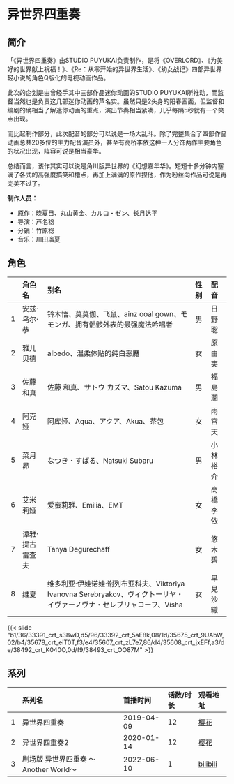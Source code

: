# 异世界四重奏


## 简介

「《异世界四重奏》由STUDIO PUYUKAI负责制作，是将《OVERLORD》、《为美好的世界献上祝福！》、《Re：从零开始的异世界生活》、《幼女战记》四部异世界轻小说的角色Q版化的电视动画作品。

此次的企划是由曾经手其中三部作品迷你动画的STUDIO PUYUKAI所推动，而监督当然也是负责这几部迷你动画的芦名实。虽然只是2头身的阳春画面，但监督和编剧的确相当了解迷你动画的重点，演出节奏相当紧凑，几乎每隔5秒就有一个笑点出现。

而比起制作部分，此次配音的部分可以说是一场大乱斗。除了完整集合了四部作品动画总共20多位的主力配音演员外，甚至有高桥李依这种一人分饰两作主要角色的状况出现，阵容可说是相当豪华。

总结而言，该作其实可以说是角川版异世界的《幻想嘉年华》。短短十多分钟内塞满了各式的高强度搞笑和槽点，再加上满满的原作捏他，作为粉丝向作品可说是再完美不过了。

**制作人员：**
- 原作：晓夏目、丸山黄金、カルロ・ゼン、长月达平
- 导演：芦名稔
- 分镜：竹原稔
- 音乐：川田瑠夏

## 角色

|     |   角色名   |   别名  | 性别 |  配音  |
|:--- |:------  |:----      |:---  |:--   |
| 1 | 安兹·乌尔·恭 | 铃木悟、莫莫伽、飞鼠、ainz ooal gown、モモンガ、拥有骷髅外表的最强魔法吟唱者 | 男 | 日野聡 |
| 2 | 雅儿贝德 | albedo、温柔体贴的纯白恶魔 | 女 | 原由実 |
| 3 | 佐藤和真 | 佐藤 和真、サトウ カズマ、Satou Kazuma | 男 | 福島潤 |
| 4 | 阿克娅 | 阿库娅、Aqua、アクア、Akua、茶包 | 女 | 雨宮天 |
| 5 | 菜月昴 | なつき・すばる、Natsuki Subaru | 男 | 小林裕介 |
| 6 | 艾米莉娅 | 爱蜜莉雅、Emilia、EMT | 女 | 高橋李依 |
| 7 | 谭雅·提古雷查夫 | Tanya Degurechaff | 女 | 悠木碧 |
| 8 | 维夏 | 维多利亚·伊娃诺娃·谢列布亚科夫、Viktoriya Ivanovna Serebryakov、ヴィクトーリヤ・イヴァーノヴナ・セレブリャコーフ、Visha | 女 | 早見沙織 |

{{< slide "b1/36/33391_crt_s38wD,d5/96/33392_crt_5aE8k,08/1d/35675_crt_9UAbW,02/b4/35678_crt_eiT0T,f3/e4/35607_crt_zL7e7,86/d4/35608_crt_jxEFf,a3/de/38492_crt_K040O,0d/f9/38493_crt_OO87M" >}}

## 系列

|     |   系列名   |   首播时间  | 话数/时长  | 观看地址 |
|:---  |:------    |:----      |:---       |:---  |
| 1 | 异世界四重奏 | 2019-04-09 | 12 | [樱花](https://www.yhdmp.live/vp/19152-1-0.html)  |
| 2 | 异世界四重奏2 | 2020-01-14 | 12 | [樱花](https://www.yhdmp.live/vp/20115-2-0.html)  |
| 3 | 剧场版 异世界四重奏 ～Another World～ | 2022-06-10 | 1 | [bilibili](https://www.bilibili.com/video/BV1Xt4y1h7t6)  |



